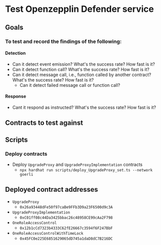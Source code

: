 # Test Openzepplin Defender service

## Goals
### To test and record the findings of the following:
#### Detection
- Can it detect event emission? What's the success rate? How fast is it?
- Can it detect function call? What's the success rate? How fast is it?
- Can it detect message call, i.e., function called by another contract? What's the success rate? How fast is it?
    - Can it detect failed message call or function call?

#### Response
- Cant it respond as instructed? What's the success rate? How fast is it?

## Contracts to test against

## Scripts

### Deploy contracts

- Deploy `UpgradeProxy` and `UpgradeProxyImplementation` contracts
    - `npx hardhat run scripts/deploy_UpgradeProxy_set.ts --network goerli`

## Deployed contract addresses

- `UpgradeProxy`
    - `0x26a93448dFe50f97caBe9FFb3D9a23F6500d9c3A`
- `UpgradeProxyImplementation`
    - `0xC01ff08c44Da3425bbac26c48958CE99cAa2F798`
- `OneRoleAccessControl`
    - `0x12b1cCd7323b4333C62fE26667c3594f6F247BbF`
- `OneRoleAccessControlWithTimeLock`
    - `0x45FC0e225E6851629065dD745a1daD8dC7B216DC`